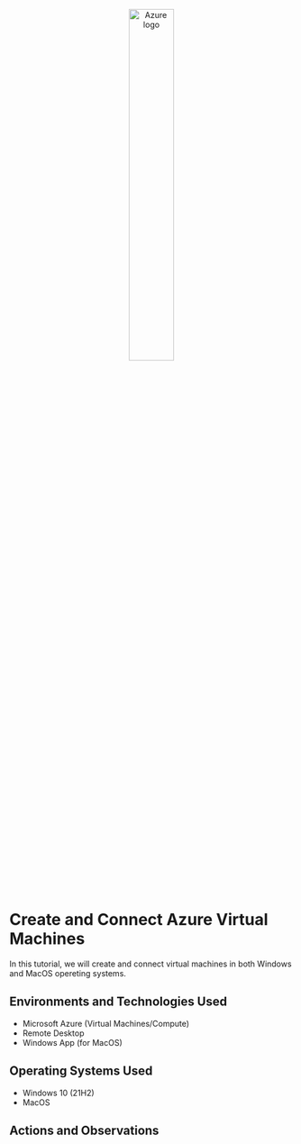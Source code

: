 <p align="center">
<img width="40%"  alt="Azure logo" src="https://github.com/user-attachments/assets/a12ee0f7-4e4f-423b-b9d9-11d529966ec6">
</p>
<h1>Create and Connect Azure Virtual Machines</h1>
In this tutorial, we will create and connect virtual machines in both Windows and MacOS opereting systems.

<h2>Environments and Technologies Used</h2>

- Microsoft Azure (Virtual Machines/Compute)
- Remote Desktop
- Windows App (for MacOS)

<h2>Operating Systems Used </h2>

- Windows 10 (21H2)
- MacOS


<h2>Actions and Observations</h2>

